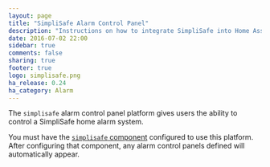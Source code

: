 ```yaml
---
layout: page
title: "SimpliSafe Alarm Control Panel"
description: "Instructions on how to integrate SimpliSafe into Home Assistant."
date: 2016-07-02 22:00
sidebar: true
comments: false
sharing: true
footer: true
logo: simplisafe.png
ha_release: 0.24
ha_category: Alarm
---
```


The `simplisafe` alarm control panel platform gives users the ability to
control a SimpliSafe home alarm system.

You must have the [`simplisafe` component](/components/simplisafe/) configured
to use this platform. After configuring that component, any alarm control
panels defined will automatically appear.

